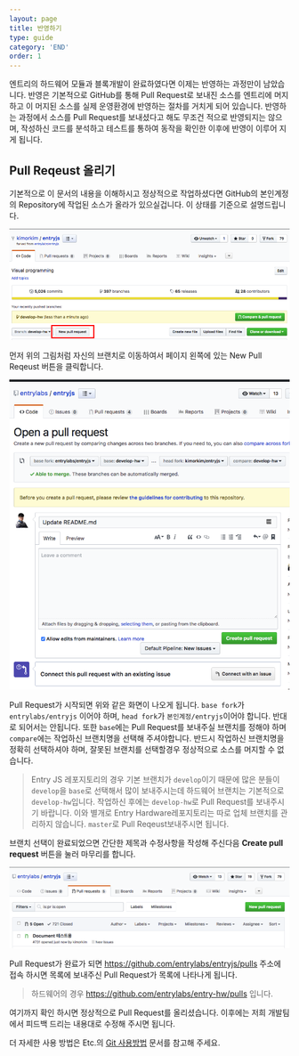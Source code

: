 ```yaml
---
layout: page
title: 반영하기
type: guide
category: 'END'
order: 1
---
```


엔트리의 하드웨어 모듈과 블록개발이 완료하였다면 이제는 반영하는 과정만이 남았습니다. 반영은 기본적으로 GitHub를 통해 Pull Request로 보내진 소스를 엔트리에 머지하고 이 머지된 소스를 실제 운영환경에 반영하는 절차를 거치게 되어 있습니다. 반영하는 과정에서 소스를 Pull Request를 보내셨다고 해도 무조건 적으로 반영되지는 않으며, 작성하신 코드를 분석하고 테스트를 통하여 동작을 확인한 이후에 반영이 이루어 지게 됩니다.

## Pull Reqeust 올리기
기본적으로 이 문서의 내용을 이해하시고 정상적으로 작업하셨다면 GitHub의 본인계정의 Repository에 작업된 소스가 올라가 있으실겁니다. 이 상태를 기준으로 설명드립니다.

![Entry JS Pull Reqeust](../images/pullrequest.png)

먼저 위의 그림처럼 자신의 브랜치로 이동하여서 페이지 왼쪽에 있는 New Pull Reqeust 버튼을 클릭합니다.

![Entry JS Pull Reqeust](../images/pullrequest2.png)

Pull Request가 시작되면 위와 같은 화면이 나오게 됩니다. `base fork`가 `entrylabs/entryjs` 이어야 하며, `head fork`가 `본인계정/entryjs`이어야 합니다. 반대로 되어서는 안됩니다. 또한 `base`에는 Pull Request를 보내주실 브랜치를 정해야 하며 `compare`에는 작업하신 브랜치명을 선택해 주셔야합니다. 반드시 작업하신 브랜치명을 정확히 선택하셔야 하며, 잘못된 브랜치를 선택할경우 정상적으로 소스를 머지할 수 없습니다.

> Entry JS 레포지토리의 경우 기본 브랜치가 `develop`이기 때문에 많은 분들이 `develop`을 `base`로 선택해서 많이 보내주시는데 하드웨어 브랜치는 기본적으로 `develop-hw`입니다. 작업하신 후에는 `develop-hw`로 Pull Request를 보내주시기 바랍니다.
이와 별개로 Entry Hardware레포지토리는 따로 업체 브랜치를 관리하지 않습니다. `master`로 Pull Reqeust보내주시면 됩니다.

브랜치 선택이 완료되었으면 간단한 제목과 수정사항을 작성해 주신다음 **Create pull request** 버튼을 눌러 마무리를 합니다.

![Entry JS Pull Reqeust](../images/pullrequest3.png)

Pull Request가 완료가 되면 https://github.com/entrylabs/entryjs/pulls 주소에 접속 하시면 목록에 보내주신 Pull Request가 목록에 나타나게 됩니다.

> 하드웨어의 경우 https://github.com/entrylabs/entry-hw/pulls 입니다.

여기까지 확인 하시면 정상적으로 Pull Request를 올리셨습니다. 이후에는 저희 개발팀에서 피드백 드리는 내용대로 수정해 주시면 됩니다.

더 자세한 사용 방법은 Etc.의 [Git 사용방법](./etc/2016-05-03-git_fork.html) 문서를 참고해 주세요.
